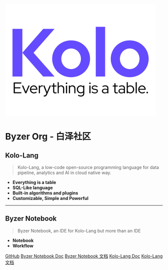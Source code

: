 ![logo](_media/Kolo_v1.0.svg)

# Byzer Org - 白泽社区

## Kolo-Lang

> Kolo-Lang, a low-code open-source programming language for data pipeline, analytics and AI in cloud native way.


- **Everything is a table**
- **SQL-Like language**
- **Built-in algorithms and plugins**
- **Customizable, Simple and Powerful**

--------

## Byzer Notebook

> Byzer Notebook, an IDE for Kolo-Lang but more than an IDE


- **Notebook**
- **Workflow**



[GitHub](https://github.com/byzer-org)
[Byzer Notebook Doc](/byzer-notebook/en-us/)
[Byzer Notebook 文档](/byzer-notebook/zh-cn/)
[Kolo-Lang Doc](/kolo-lang/en-us/)
[Kolo-Lang 文档](/kolo-lang/zh-cn/)